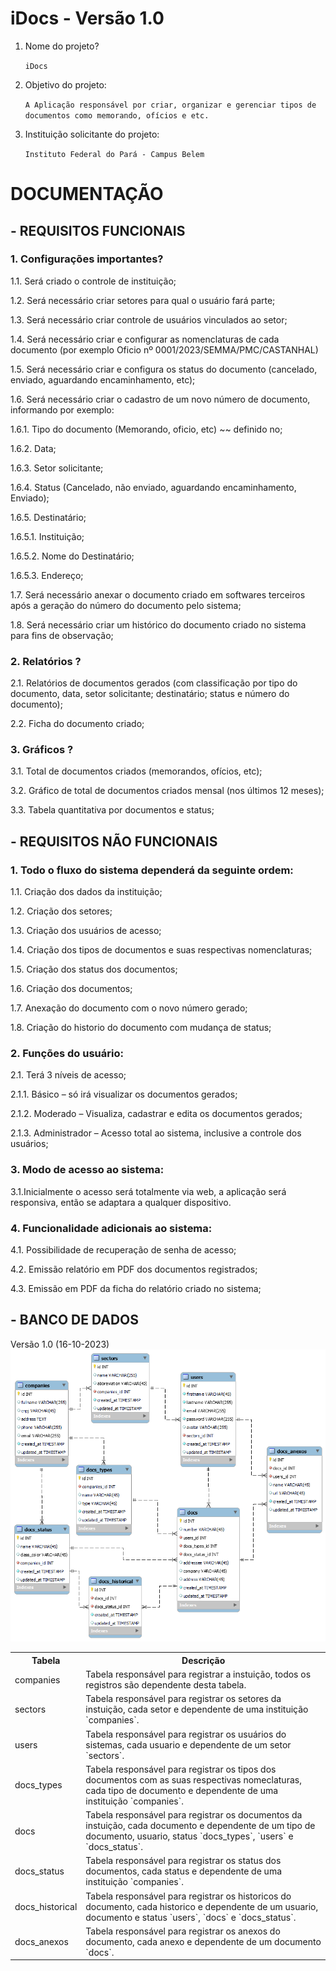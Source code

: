 # iDocs - Versão 1.0

1. Nome do projeto?

   `iDocs`

2. Objetivo do projeto:

   `A Aplicação responsável por criar, organizar e gerenciar tipos de documentos como memorando, ofícios e etc.`

3. Instituição solicitante do projeto:

   `Instituto Federal do Pará - Campus Belem`

# DOCUMENTAÇÃO

## - REQUISITOS FUNCIONAIS

### 1. Configurações importantes?

1.1. Será criado o controle de instituição;

1.2. Será necessário criar setores para qual o usuário fará parte;

1.3. Será necessário criar controle de usuários vinculados ao setor;

1.4. Será necessário criar e configurar as nomenclaturas de cada documento (por exemplo Oficio nº 0001/2023/SEMMA/PMC/CASTANHAL)

1.5. Será necessário criar e configura os status do documento (cancelado, enviado, aguardando encaminhamento, etc);

1.6. Será necessário criar o cadastro de um novo número de documento, informando por exemplo:

1.6.1. Tipo do documento (Memorando, oficio, etc) ~~ definido no;

1.6.2. Data;

1.6.3. Setor solicitante;

1.6.4. Status (Cancelado, não enviado, aguardando encaminhamento, Enviado);

1.6.5. Destinatário;

1.6.5.1. Instituição;

1.6.5.2. Nome do Destinatário;

1.6.5.3. Endereço;

1.7. Será necessário anexar o documento criado em softwares terceiros após a geração do número do documento pelo sistema;

1.8. Será necessário criar um histórico do documento criado no sistema para fins de observação;

### 2. Relatórios ?

2.1. Relatórios de documentos gerados (com classificação por tipo do documento, data, setor solicitante; destinatário; status e número do documento);

2.2. Ficha do documento criado;

### 3. Gráficos ?

3.1. Total de documentos criados (memorandos, ofícios, etc);

3.2. Gráfico de total de documentos criados mensal (nos últimos 12 meses);

3.3. Tabela quantitativa por documentos e status;

## - REQUISITOS NÃO FUNCIONAIS

### 1. Todo o fluxo do sistema dependerá da seguinte ordem:

1.1. Criação dos dados da instituição;

1.2. Criação dos setores;

1.3. Criação dos usuários de acesso;

1.4. Criação dos tipos de documentos e suas respectivas nomenclaturas;

1.5. Criação dos status dos documentos;

1.6. Criação dos documentos;

1.7. Anexação do documento com o novo número gerado;

1.8. Criação do historio do documento com mudança de status;

### 2. Funções do usuário:

2.1. Terá 3 níveis de acesso;

2.1.1. Básico – só irá visualizar os documentos gerados;

2.1.2. Moderado – Visualiza, cadastrar e edita os documentos gerados;

2.1.3. Administrador – Acesso total ao sistema, inclusive a controle dos usuários;

### 3. Modo de acesso ao sistema:

3.1.Inicialmente o acesso será totalmente via web, a aplicação será responsiva, então se adaptara a qualquer dispositivo.

### 4. Funcionalidade adicionais ao sistema:

4.1. Possibilidade de recuperação de senha de acesso;

4.2. Emissão relatório em PDF dos documentos registrados;

4.3. Emissão em PDF da ficha do relatório criado no sistema;

## - BANCO DE DADOS

Versão 1.0 (16-10-2023)<br> <img src="_documents/database/database.png">

<table width="100%">
        <tr>
                <th>Tabela</th>
                <th>Descrição</th>
        </tr>
        <tr>
                <td>companies</td>
                <td>Tabela responsável para registrar a instuição, todos os registros são dependente desta tabela.</td>
        </tr>
                <td>sectors</td>
                <td>Tabela responsável para registrar os setores da instuição, cada setor e dependente de uma instituição `companies`.</td>
        </tr>
        <tr>
                <td>users</td>
                <td>Tabela responsável para registrar os usuários do sistemas, cada usuario e dependente de um setor `sectors`.</td>
        </tr>
        <tr>
                <td>docs_types</td>
                <td>Tabela responsável para registrar os tipos dos documentos com as suas respectivas nomeclaturas, cada tipo de documento e dependente de uma instituição `companies`.</td>
        </tr>
        <tr>
                <td>docs</td>
                <td>Tabela responsável para registrar os documentos da instuição, cada documento e dependente de um tipo de documento, usuario, status `docs_types`, `users` e `docs_status`.</td>
        </tr>
        <tr>
                <td>docs_status</td>
                <td>Tabela responsável para registrar os status dos documentos, cada status e dependente de uma instituição `companies`.</td>
        </tr>
        <tr>
                <td>docs_historical</td>
                <td>Tabela responsável para registrar os historicos do documento, cada historico e dependente de um usuario, documento e status  `users`, `docs` e `docs_status`.</td>
        </tr>
        <tr>
                <td>docs_anexos</td>
                <td>Tabela responsável para registrar os anexos do documento, cada anexo e dependente de um documento `docs`.</td>
        </tr>
        
</table>
